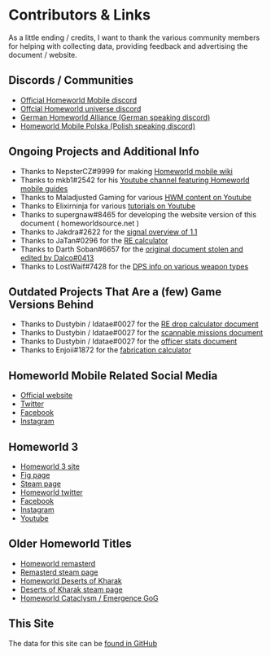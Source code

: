 # Contributors & Links

As a little ending / credits, I want to thank the various community members for helping with collecting data, providing feedback and advertising the document / website.

## Discords / Communities

* [Official Homeworld Mobile discord](https://discord.gg/homeworldmobile)
* [Offcial Homeworld universe discord](https://discord.gg/homeworld)
* [German Homeworld Alliance (German speaking discord)](https://discord.gg/vbQmtJGynS)
* [Homeworld Mobile Polska (Polish speaking discord)](https://discord.gg/MSHjEUfrpp)

## Ongoing Projects and Additional Info

* Thanks to NepsterCZ#9999 for making [Homeworld mobile wiki](https://homeworldwiki.com/)
* Thanks to mkb1#2542 for his [Youtube channel featuring Homeworld mobile guides](https://shorturl.at/bgqzF)
* Thanks to Maladjusted Gaming for various [HWM content on Youtube](https://shorturl.at/jpIL5)
* Thanks to Elixirninja for various [tutorials on Youtube](https://shorturl.at/bjmMY)
* Thanks to supergnaw#8465 for developing the website version of this document ( homeworldsource.net )
* Thanks to Jakdra#2622 for the [signal overview of 1.1](https://shorturl.at/kpxZ1)
* Thanks to JaTan#0296 for the  [RE calculator](https://shorturl.at/dfi26)
* Thanks to Darth Soban#6657 for the [original document stolen and edited by Dalco#0413](https://shorturl.at/nqwCW)
* Thanks to LostWaif#7428 for the [DPS info on various weapon types](https://shorturl.at/aegoJ)

## Outdated Projects That Are a (few) Game Versions Behind

* Thanks to Dustybin / Idatae#0027 for the [RE drop calculator document](https://shorturl.at/nrBUW)
* Thanks to Dustybin / Idatae#0027 for the [scannable missions document](https://shorturl.at/elsJU)
* Thanks to Dustybin / Idatae#0027 for the [officer stats document](https://shorturl.at/boHQ7)
* Thanks to Enjoii#1872 for the [fabrication calculator](https://shorturl.at/qCFY0)

## Homeworld Mobile Related Social Media

* [Official website](https://www.homeworldmobile.com/)
* [Twitter](https://twitter.com/homeworldmobile)
* [Facebook](https://www.facebook.com/HomeworldMobile)
* [Instagram](https://www.instagram.com/homeworldmobile/)

## Homeworld 3

* [Homeworld 3 site](https://www.homeworlduniverse.com/)
* [Fig page](https://www.fig.co/campaigns/homeworld3)
* [Steam page](https://store.steampowered.com/app/1840080/Homeworld_3/)
* [Homeworld twitter](https://twitter.com/HomeworldGame)
* [Facebook](https://www.facebook.com/HomeworldGame)
* [Instagram](https://www.instagram.com/homeworldgame/)
* [Youtube](https://www.youtube.com/playlist?list=PLrIrx8C5BtV0jecOIPhMGv_1-5dXdm5GL)

## Older Homeworld Titles

* [Homeworld remasterd](https://www.homeworldremastered.com/)
* [Remasterd steam page](https://store.steampowered.com/app/244160/Homeworld_Remastered_Collection/)
* [Homeworld Deserts of Kharak](https://desertsofkharak.com/)
* [Deserts of Kharak steam page](https://store.steampowered.com/app/281610/Homeworld_Deserts_of_Kharak/)
* [Homeworld Cataclysm / Emergence GoG](https://www.gog.com/en/game/homeworld_emergence)

## This Site

The data for this site can be [found in GitHub](https://github.com/supergnaw/homeworld-mobile-guide)
